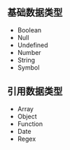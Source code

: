 
## 基础数据类型

* Boolean
* Null
* Undefined
* Number
* String
* Symbol

## 引用数据类型

* Array
* Object
* Function
* Date
* Regex